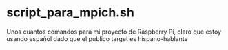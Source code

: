 # script_para_mpich.sh
Unos cuantos comandos para mi proyecto de Raspberry Pi, claro que estoy usando español dado que el publico target es hispano-hablante
